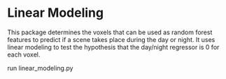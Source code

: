 # Linear Modeling
This package determines the voxels that can be used as random forest features
to predict if a scene takes place during the day or night.  It uses linear
modeling to test the hypothesis that the day/night regressor is 0 for each 
voxel.

run linear\_modeling.py
